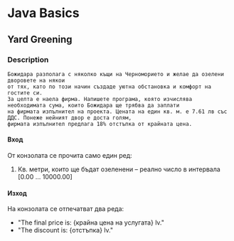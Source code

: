 # Java Basics

## Yard Greening

### Description

    Божидара разполага с няколко къщи на Черноморието и желае да озелени дворовете на някои 
    от тях, като по този начин създаде уютна обстановка и комфорт на гостите си. 
    За целта е наела фирма. Напишете програма, която изчислява необходимата сума, които Божидара ще трябва да заплати 
    на фирмата изпълнител на проекта. Цената на един кв. м. е 7.61 лв със ДДС. Понеже нейният двор е доста голям, 
    фирмата изпълнител предлага 18% отстъпка от крайната цена.
#### Вход
От конзолата се прочита само един ред:
1.	Кв. метри, които ще бъдат озеленени – реално число в интервала [0.00 … 10000.00] 
#### Изход
На конзолата се отпечатват два реда: 
- "The final price is: {крайна цена на услугата} lv." 
- "The discount is: {отстъпка} lv."
